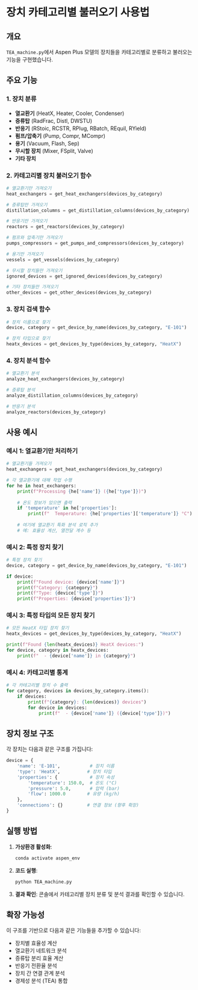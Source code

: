 # 장치 카테고리별 불러오기 사용법

## 개요
`TEA_machine.py`에서 Aspen Plus 모델의 장치들을 카테고리별로 분류하고 불러오는 기능을 구현했습니다.

## 주요 기능

### 1. 장치 분류
- **열교환기** (HeatX, Heater, Cooler, Condenser)
- **증류탑** (RadFrac, Distl, DWSTU)
- **반응기** (RStoic, RCSTR, RPlug, RBatch, REquil, RYield)
- **펌프/압축기** (Pump, Compr, MCompr)
- **용기** (Vacuum, Flash, Sep)
- **무시할 장치** (Mixer, FSplit, Valve)
- **기타 장치**

### 2. 카테고리별 장치 불러오기 함수

```python
# 열교환기만 가져오기
heat_exchangers = get_heat_exchangers(devices_by_category)

# 증류탑만 가져오기
distillation_columns = get_distillation_columns(devices_by_category)

# 반응기만 가져오기
reactors = get_reactors(devices_by_category)

# 펌프와 압축기만 가져오기
pumps_compressors = get_pumps_and_compressors(devices_by_category)

# 용기만 가져오기
vessels = get_vessels(devices_by_category)

# 무시할 장치들만 가져오기
ignored_devices = get_ignored_devices(devices_by_category)

# 기타 장치들만 가져오기
other_devices = get_other_devices(devices_by_category)
```

### 3. 장치 검색 함수

```python
# 장치 이름으로 찾기
device, category = get_device_by_name(devices_by_category, "E-101")

# 장치 타입으로 찾기
heatx_devices = get_devices_by_type(devices_by_category, "HeatX")
```

### 4. 장치 분석 함수

```python
# 열교환기 분석
analyze_heat_exchangers(devices_by_category)

# 증류탑 분석
analyze_distillation_columns(devices_by_category)

# 반응기 분석
analyze_reactors(devices_by_category)
```

## 사용 예시

### 예시 1: 열교환기만 처리하기
```python
# 열교환기들 가져오기
heat_exchangers = get_heat_exchangers(devices_by_category)

# 각 열교환기에 대해 작업 수행
for he in heat_exchangers:
    print(f"Processing {he['name']} ({he['type']})")
    
    # 온도 정보가 있으면 출력
    if 'temperature' in he['properties']:
        print(f"  Temperature: {he['properties']['temperature']} °C")
    
    # 여기에 열교환기 특화 분석 로직 추가
    # 예: 효율성 계산, 열전달 계수 등
```

### 예시 2: 특정 장치 찾기
```python
# 특정 장치 찾기
device, category = get_device_by_name(devices_by_category, "E-101")

if device:
    print(f"Found device: {device['name']}")
    print(f"Category: {category}")
    print(f"Type: {device['type']}")
    print(f"Properties: {device['properties']}")
```

### 예시 3: 특정 타입의 모든 장치 찾기
```python
# 모든 HeatX 타입 장치 찾기
heatx_devices = get_devices_by_type(devices_by_category, "HeatX")

print(f"Found {len(heatx_devices)} HeatX devices:")
for device, category in heatx_devices:
    print(f"  - {device['name']} in {category}")
```

### 예시 4: 카테고리별 통계
```python
# 각 카테고리별 장치 수 출력
for category, devices in devices_by_category.items():
    if devices:
        print(f"{category}: {len(devices)} devices")
        for device in devices:
            print(f"  - {device['name']} ({device['type']})")
```

## 장치 정보 구조

각 장치는 다음과 같은 구조를 가집니다:

```python
device = {
    'name': 'E-101',           # 장치 이름
    'type': 'HeatX',          # 장치 타입
    'properties': {            # 장치 속성
        'temperature': 150.0,  # 온도 (°C)
        'pressure': 5.0,       # 압력 (bar)
        'flow': 1000.0        # 유량 (kg/h)
    },
    'connections': {}         # 연결 정보 (향후 확장)
}
```

## 실행 방법

1. **가상환경 활성화**:
   ```bash
   conda activate aspen_env
   ```

2. **코드 실행**:
   ```bash
   python TEA_machine.py
   ```

3. **결과 확인**: 콘솔에서 카테고리별 장치 분류 및 분석 결과를 확인할 수 있습니다.

## 확장 가능성

이 구조를 기반으로 다음과 같은 기능들을 추가할 수 있습니다:

- 장치별 효율성 계산
- 열교환기 네트워크 분석
- 증류탑 분리 효율 계산
- 반응기 전환율 분석
- 장치 간 연결 관계 분석
- 경제성 분석 (TEA) 통합
